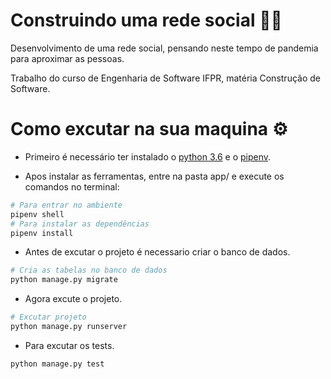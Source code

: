 # Construindo uma rede social :technologist:
Desenvolvimento de uma rede social, pensando neste tempo de pandemia para aproximar as pessoas.

Trabalho do curso de Engenharia de Software IFPR, matéria Construção de Software.
# Como excutar na sua maquina :gear:

* Primeiro é necessário ter instalado o [python 3.6](https://www.python.org/) e o [pipenv](https://pipenv.pypa.io/en/latest/).

* Apos instalar as ferramentas, entre na pasta app/ e execute os comandos no terminal:

```bash
# Para entrar no ambiente
pipenv shell
# Para instalar as dependências
pipenv install 
```
* Antes de excutar o projeto é necessario criar o banco de dados.
```bash
# Cria as tabelas no banco de dados 
python manage.py migrate
```
* Agora excute o projeto.
```bash
# Excutar projeto
python manage.py runserver
```
* Para excutar os tests.

```bash
python manage.py test
```

